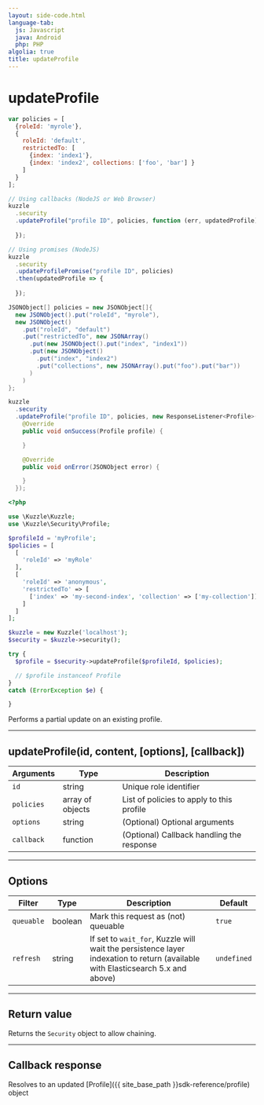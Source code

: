 ```yaml
---
layout: side-code.html
language-tab:
  js: Javascript
  java: Android
  php: PHP
algolia: true
title: updateProfile
---
```


# updateProfile

```js
var policies = [
  {roleId: 'myrole'},
  {
    roleId: 'default', 
    restrictedTo: [
      {index: 'index1'}, 
      {index: 'index2', collections: ['foo', 'bar'] } 
    ] 
  }
];

// Using callbacks (NodeJS or Web Browser)
kuzzle
  .security
  .updateProfile("profile ID", policies, function (err, updatedProfile) {
    
  });

// Using promises (NodeJS)
kuzzle
  .security
  .updateProfilePromise("profile ID", policies)
  .then(updatedProfile => {
    
  });
```

```java
JSONObject[] policies = new JSONObject[]{
  new JSONObject().put("roleId", "myrole"),
  new JSONObject()
    .put("roleId", "default")
    .put("restrictedTo", new JSONArray()
      .put(new JSONObject().put("index", "index1"))
      .put(new JSONObject()
        .put("index", "index2")
        .put("collections", new JSONArray().put("foo").put("bar"))
      )
    )
};

kuzzle
  .security
  .updateProfile("profile ID", policies, new ResponseListener<Profile>() {
    @Override
    public void onSuccess(Profile profile) {

    }

    @Override
    public void onError(JSONObject error) {

    }
  });
```

```php
<?php

use \Kuzzle\Kuzzle;
use \Kuzzle\Security\Profile;

$profileId = 'myProfile';
$policies = [
  [
    'roleId' => 'myRole'
  ],
  [
    'roleId' => 'anonymous',
    'restrictedTo' => [
      ['index' => 'my-second-index', 'collection' => ['my-collection']]
    ]
  ]
];

$kuzzle = new Kuzzle('localhost');
$security = $kuzzle->security();

try {
  $profile = $security->updateProfile($profileId, $policies);

  // $profile instanceof Profile
}
catch (ErrorException $e) {

}
```

Performs a partial update on an existing profile.

---

## updateProfile(id, content, [options], [callback])

| Arguments | Type | Description |
|---------------|---------|----------------------------------------|
| ``id`` | string | Unique role identifier |
| ``policies`` | array of objects| List of policies to apply to this profile |
| ``options`` | string | (Optional) Optional arguments |
| ``callback`` | function | (Optional) Callback handling the response |

---

## Options

| Filter | Type | Description | Default |
|---------------|---------|----------------------------------------|---------|
| ``queuable`` | boolean | Mark this request as (not) queuable | ``true`` |
| ``refresh`` | string | If set to ``wait_for``, Kuzzle will wait the persistence layer indexation to return (available with Elasticsearch 5.x and above) | ``undefined`` |

---

## Return value

Returns the `Security` object to allow chaining.

---

## Callback response

Resolves to an updated [Profile]({{ site_base_path }}sdk-reference/profile) object
